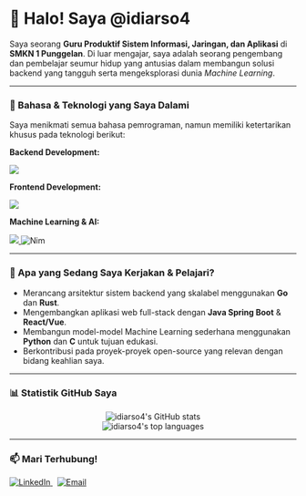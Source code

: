 # 👋 Halo! Saya @idiarso4

<p align="left">
  Saya seorang <b>Guru Produktif Sistem Informasi, Jaringan, dan Aplikasi</b> di <b>SMKN 1 Punggelan</b>. Di luar mengajar, saya adalah seorang pengembang dan pembelajar seumur hidup yang antusias dalam membangun solusi backend yang tangguh serta mengeksplorasi dunia <i>Machine Learning</i>.
</p>

---

### 🚀 Bahasa & Teknologi yang Saya Dalami

<p align="left">
  Saya menikmati semua bahasa pemrograman, namun memiliki ketertarikan khusus pada teknologi berikut:
</p>

**Backend Development:**
<p align="left">
  <a href="https://skillicons.dev">
    <img src="https://skillicons.dev/icons?i=go,rust,spring,docker,kubernetes,postgres,redis" />
  </a>
</p>

**Frontend Development:**
<p align="left">
  <a href="https://skillicons.dev">
    <img src="https://skillicons.dev/icons?i=html,css,js,ts,react,vue,angular,svelte,tailwind,bootstrap" />
  </a>
</p>

**Machine Learning & AI:**
<p align="left">
  <a href="https://skillicons.dev">
    <img src="https://skillicons.dev/icons?i=python,c,tensorflow,pytorch,scikitlearn" />
  </a>
  <img src="https://img.shields.io/badge/Nim-%23FFE953.svg?style=for-the-badge&logo=nim&logoColor=black" alt="Nim"/>
</p>

---

### 🌱 Apa yang Sedang Saya Kerjakan & Pelajari?
- Merancang arsitektur sistem backend yang skalabel menggunakan **Go** dan **Rust**.
- Mengembangkan aplikasi web full-stack dengan **Java Spring Boot** & **React/Vue**.
- Membangun model-model Machine Learning sederhana menggunakan **Python** dan **C** untuk tujuan edukasi.
- Berkontribusi pada proyek-proyek open-source yang relevan dengan bidang keahlian saya.

---

### 📊 Statistik GitHub Saya

<p align="center">
  <img src="https://github-readme-stats.vercel.app/api?username=idiarso4&show_icons=true&theme=tokyonight&hide_border=true&count_private=true&include_all_commits=true" alt="idiarso4's GitHub stats" />
  <br/>
  <img src="https://github-readme-stats.vercel.app/api/top-langs/?username=idiarso4&layout=compact&theme=tokyonight&hide_border=true" alt="idiarso4's top languages" />
</p>

---

### 📫 Mari Terhubung!

<p align="left">
  <a href="https://www.linkedin.com/in/username-linkedin-anda" target="_blank">
    <img src="https://img.shields.io/badge/LinkedIn-0A66C2?style=for-the-badge&logo=linkedin&logoColor=white" alt="LinkedIn">
  </a> &nbsp;
  <a href="mailto:email.anda@example.com">
    <img src="https://img.shields.io/badge/Email-D14836?style=for-the-badge&logo=gmail&logoColor=white" alt="Email">
  </a>
</p>

